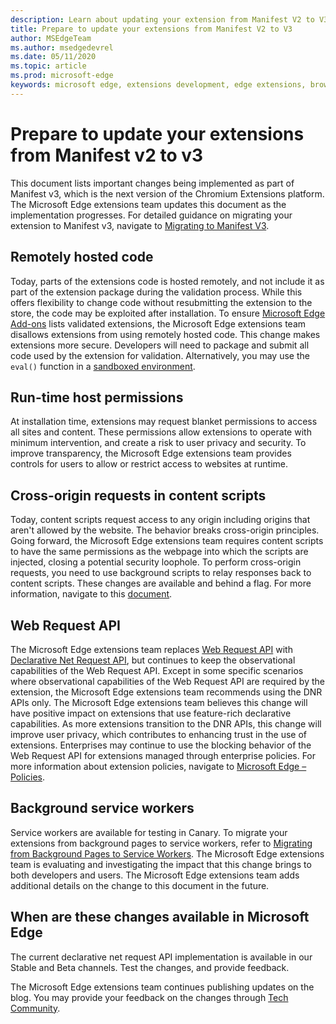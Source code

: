 ```yaml
---
description: Learn about updating your extension from Manifest V2 to V3
title: Prepare to update your extensions from Manifest V2 to V3
author: MSEdgeTeam
ms.author: msedgedevrel
ms.date: 05/11/2020
ms.topic: article
ms.prod: microsoft-edge
keywords: microsoft edge, extensions development, edge extensions, browser extensions, addons, developer, manifest v3, migrate to manifest v3
---
```

# Prepare to update your extensions from Manifest v2 to v3

This document lists important changes being implemented as part of Manifest v3, which is the next version of the Chromium Extensions platform.  The Microsoft Edge extensions team updates this document as the implementation progresses.  For detailed guidance on migrating your extension to Manifest v3, navigate to [Migrating to Manifest V3](https://developer.chrome.com/docs/extensions/mv3/mv3-migration-checklist).


<!-- ====================================================================== -->
## Remotely hosted code

Today, parts of the extensions code is hosted remotely, and not include it as part of the extension package during the validation process.  While this offers flexibility to change code without resubmitting the extension to the store, the code may be exploited after installation.  To ensure [Microsoft Edge Add-ons](https://microsoftedge.microsoft.com/addons) lists validated extensions, the Microsoft Edge extensions team disallows extensions from using remotely hosted code.  This change makes extensions more secure.  Developers will need to package and submit all code used by the extension for validation.  Alternatively, you may use the `eval()` function in a [sandboxed environment](https://developer.chrome.com/docs/extensions/mv2/sandboxingEval).


<!-- ====================================================================== -->
## Run-time host permissions

At installation time, extensions may request blanket permissions to access all sites and content.  These permissions allow extensions to operate with minimum intervention, and create a risk to user privacy and security.  To improve transparency, the Microsoft Edge extensions team provides controls for users to allow or restrict access to websites at runtime.


<!-- ====================================================================== -->
## Cross-origin requests in content scripts

Today, content scripts request access to any origin including origins that aren't allowed by the website.  The behavior breaks cross-origin principles.  Going forward, the Microsoft Edge extensions team requires content scripts to have the same permissions as the webpage into which the scripts are injected, closing a potential security loophole.  To perform cross-origin requests, you need to use background scripts to relay responses back to content scripts.  These changes are available and behind a flag.  For more information, navigate to this [document](https://www.chromium.org/Home/chromium-security/extension-content-script-fetches).


<!-- ====================================================================== -->
## Web Request API

The Microsoft Edge extensions team replaces [Web Request API](https://developer.chrome.com/docs/extensions/reference/webRequest) with [Declarative Net Request API](https://developer.chrome.com/docs/extensions/reference/declarativeNetRequest), but continues to keep the observational capabilities of the Web Request API.  Except in some specific scenarios where observational capabilities of the Web Request API are required by the extension, the Microsoft Edge extensions team recommends using the DNR APIs only.  The Microsoft Edge extensions team believes this change will have positive impact on extensions that use feature-rich declarative capabilities.  As more extensions transition to the DNR APIs, this change will improve user privacy, which contributes to enhancing trust in the use of extensions.
Enterprises may continue to use the blocking behavior of the Web Request API for extensions managed through enterprise policies.  For more information about extension policies, navigate to [Microsoft Edge – Policies](/deployedge/microsoft-edge-policies#extensions).


<!-- ====================================================================== -->
## Background service workers

Service workers are available for testing in Canary.  To migrate your extensions from background pages to service workers, refer to [Migrating from Background Pages to Service Workers](https://developer.chrome.com/docs/extensions/mv3/migrating_to_service_workers).  The Microsoft Edge extensions team is evaluating and investigating the impact that this change brings to both developers and users.  The Microsoft Edge extensions team adds additional details on the change to this document in the future.


<!-- ====================================================================== -->
## When are these changes available in Microsoft Edge

The current declarative net request API implementation is available in our Stable and Beta channels. Test the changes, and provide feedback.

The Microsoft Edge extensions team continues publishing updates on the blog.  You may provide your feedback on the changes through [Tech Community](https://techcommunity.microsoft.com/t5/articles/manifest-v3-changes-are-now-available-in-microsoft-edge/m-p/1780254).

<!-- links -->

[DeployedgeMicrosoftEdgePoliciesExtensions]: /deployedge/microsoft-edge-policies#extensions "Extensions - Microsoft Edge - Policies | Microsoft Docs"

[MicrosoftMicrosoftedgeAddons]: https://microsoftedge.microsoft.com/addons "Microsoft Edge Add-ons"

[MicrosoftTechcommunityT5ArticlesManifestV3ChnagesAreNowAvailableInMicrosoftEdgeMP1780254]: https://techcommunity.microsoft.com/t5/articles/manifest-v3-changes-are-now-available-in-microsoft-edge/m-p/1780254 "Manifest V3 changes are now available in Microsoft Edge | Microsoft Tech Community"

[ChromeDeveloperDocsExtensionsMv2Sandboxingeval]: https://developer.chrome.com/docs/extensions/mv2/sandboxingEval "Using eval in Chrome extensions | Chrome Developers"
[ChromeDeveloperDocsExtensionsMv3MigratingToServiceWorkers]:  https://developer.chrome.com/docs/extensions/mv3/migrating_to_service_workers "Migrating from background pages to service workers | Chrome Developers"
[ChromeDeveloperDocsExtensionsMv3Mv3MigrationChecklist]: https://developer.chrome.com/docs/extensions/mv3/mv3-migration-checklist "Manifest V3 migration checklist | Chrome Developers"

[ChromeDeveloperDocsExtensionsReferenceDeclarativenetrequest]: https://developer.chrome.com/docs/extensions/reference/declarativeNetRequest "chrome.declarativeNetRequest | Chrome Developers"
[ChromeDeveloperDocsExtensionsReferenceWebrequest]: https://developer.chrome.com/docs/extensions/reference/webRequest "chrome.webRequest | Chrome Developers"

[ChromiumHomeChromiumSecurityExtensionContentScriptFetches]: https://www.chromium.org/Home/chromium-security/extension-content-script-fetches "Changes to Cross-Origin Requests in Chrome Extension Content Scripts | The Chromium Projects"
